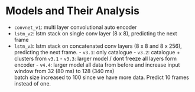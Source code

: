 # Models and Their Analysis

+ `convnet_v1`: multi layer convolutional auto encoder
+ `lstm_v2`: lstm stack on single conv layer (8 x 8), predicting the next frame
+ `lstm_v3`: lstm stack on concatenated conv layers (8 x 8 and 8 x 256), predicting the next frame.
        - `v3.1`: only catalogue
        - `v3.2`: catalogue + clusters from `v3.1`
        - `v3.3`: larger model / dont freeze all layers form encoder 
        - `v4.4`: larger model all data from before and increase input window from 32 (80 ms) to 128 (340 ms)  
                  batch size increased to 100 since we have more data.
                  Predict 10 frames instead of one.